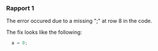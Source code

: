 ### Rapport 1

The error occured due to a missing ";" at row 8 in the code.

The fix looks like the following:

```c++
  a = 0;
```
